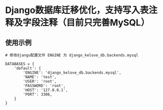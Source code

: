 # Django数据库迁移优化，支持写入表注释及字段注释（目前只完善MySQL）


## 使用示例

```
# 修改django配置文件 ENGINE 为 django_kelove_db.backends.mysql

DATABASES = {
    'default': {
        'ENGINE': 'django_kelove_db.backends.mysql',
        'NAME': 'test',
        'USER': 'root',
        'PASSWORD': 'root',
        'HOST': '127.0.0.1',
        'PORT': 3306,
    }
}
```
